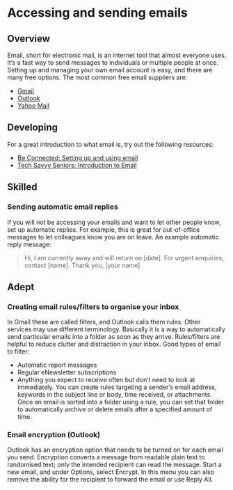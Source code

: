 # Accessing and sending emails

## Overview
Email, short for electronic mail, is an internet tool that almost everyone uses. It’s a fast way to send messages to individuals or multiple people at once. 
Setting up and managing your own email account is easy, and there are many free options. The most common free email suppliers are: 
- [Gmail](https://mail.google.com)
- [Outlook](https://login.live.com)
- [Yahoo Mail]( https://mail.yahoo.com)

## Developing 
For a great introduction to what email is, try out the following resources: 
- [Be Connected: Setting up and using email](https://beconnected.esafety.gov.au/topic-library/setting-up-and-using-email)
- [Tech Savvy Seniors: Introduction to Email]( https://www.telstra.com.au/content/dam/tcom/seniors/pdf/new-guides/BeginnerGuide_Introduction_to_Email_Part1_acc.pdf)

## Skilled

### Sending automatic email replies

If you will not be accessing your emails and want to let other people know, set up automatic replies. For example, this is great for out-of-office messages to let colleagues know you are on leave. 
An example automatic reply message: 
> Hi, I am currently away and will return on [date]. For urgent enquiries, contact [name]. Thank you, [your name] 

## Adept 

### Creating email rules/filters to organise your inbox 
In Gmail these are called filters, and Outlook calls them rules. Other services may use different terminology. 
Basically it is a way to automatically send particular emails into a folder as soon as they arrive. Rules/filters are helpful to reduce clutter and distraction in your inbox. 
Good types of email to filter: 
- Automatic report messages
- Regular eNewsletter subscriptions
- Anything you expect to receive often but don’t need to look at immediately. 
You can create rules targeting a sender’s email address, keywords in the subject line or body, time received, or attachments. 
Once an email is sorted into a folder using a rule, you can set that folder to automatically archive or delete emails after a specified amount of time. 

### Email encryption (Outlook) 
Outlook has an encryption option that needs to be turned on for each email you send. 
Encryption converts a message from readable plain text to randomised text; only the intended recipient can read the message. 
Start a new email, and under Options, select Encrypt. 
In this menu you can also remove the ability for the recipient to forward the email or use Reply All. 
